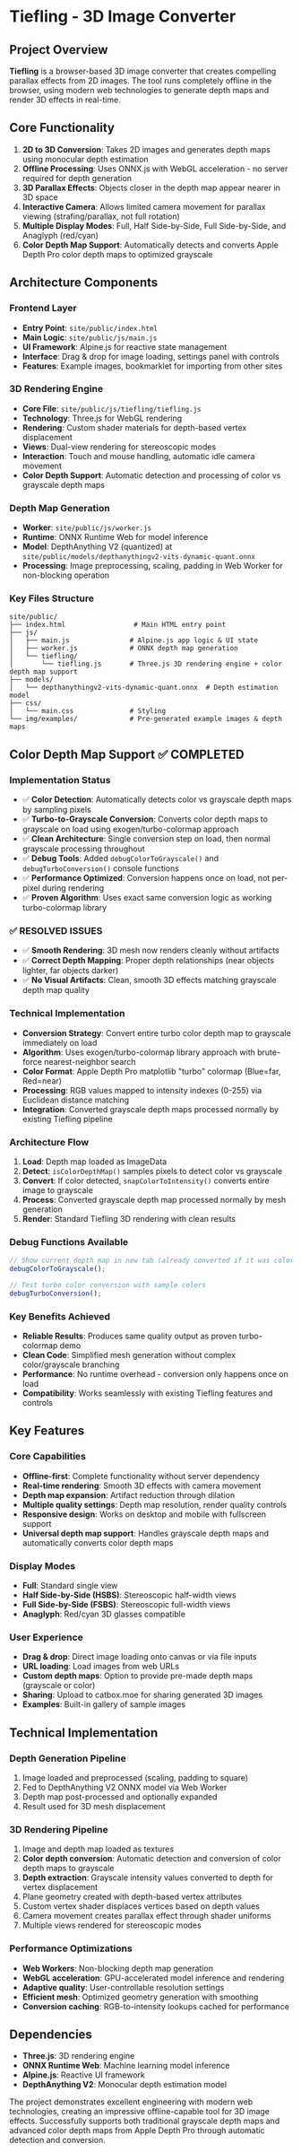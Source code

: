 # Tiefling - 3D Image Converter

## Project Overview

**Tiefling** is a browser-based 3D image converter that creates compelling parallax effects from 2D images. The tool runs completely offline in the browser, using modern web technologies to generate depth maps and render 3D effects in real-time.

## Core Functionality

1. **2D to 3D Conversion**: Takes 2D images and generates depth maps using monocular depth estimation
2. **Offline Processing**: Uses ONNX.js with WebGL acceleration - no server required for depth generation
3. **3D Parallax Effects**: Objects closer in the depth map appear nearer in 3D space
4. **Interactive Camera**: Allows limited camera movement for parallax viewing (strafing/parallax, not full rotation)
5. **Multiple Display Modes**: Full, Half Side-by-Side, Full Side-by-Side, and Anaglyph (red/cyan)
6. **Color Depth Map Support**: Automatically detects and converts Apple Depth Pro color depth maps to optimized grayscale

## Architecture Components

### Frontend Layer
- **Entry Point**: `site/public/index.html`
- **Main Logic**: `site/public/js/main.js`
- **UI Framework**: Alpine.js for reactive state management
- **Interface**: Drag & drop for image loading, settings panel with controls
- **Features**: Example images, bookmarklet for importing from other sites

### 3D Rendering Engine
- **Core File**: `site/public/js/tiefling/tiefling.js`
- **Technology**: Three.js for WebGL rendering
- **Rendering**: Custom shader materials for depth-based vertex displacement
- **Views**: Dual-view rendering for stereoscopic modes
- **Interaction**: Touch and mouse handling, automatic idle camera movement
- **Color Depth Support**: Automatic detection and processing of color vs grayscale depth maps

### Depth Map Generation
- **Worker**: `site/public/js/worker.js`
- **Runtime**: ONNX Runtime Web for model inference
- **Model**: DepthAnything V2 (quantized) at `site/public/models/depthanythingv2-vits-dynamic-quant.onnx`
- **Processing**: Image preprocessing, scaling, padding in Web Worker for non-blocking operation

### Key Files Structure
```
site/public/
├── index.html                 # Main HTML entry point
├── js/
│   ├── main.js               # Alpine.js app logic & UI state
│   ├── worker.js             # ONNX depth map generation
│   └── tiefling/
│       └── tiefling.js       # Three.js 3D rendering engine + color depth map support
├── models/
│   └── depthanythingv2-vits-dynamic-quant.onnx  # Depth estimation model
├── css/
│   └── main.css              # Styling
└── img/examples/             # Pre-generated example images & depth maps
```

## Color Depth Map Support ✅ **COMPLETED**

### Implementation Status
- ✅ **Color Detection**: Automatically detects color vs grayscale depth maps by sampling pixels
- ✅ **Turbo-to-Grayscale Conversion**: Converts color depth maps to grayscale on load using exogen/turbo-colormap approach
- ✅ **Clean Architecture**: Single conversion step on load, then normal grayscale processing throughout
- ✅ **Debug Tools**: Added `debugColorToGrayscale()` and `debugTurboConversion()` console functions
- ✅ **Performance Optimized**: Conversion happens once on load, not per-pixel during rendering
- ✅ **Proven Algorithm**: Uses exact same conversion logic as working turbo-colormap library

### ✅ **RESOLVED ISSUES**
- ✅ **Smooth Rendering**: 3D mesh now renders cleanly without artifacts
- ✅ **Correct Depth Mapping**: Proper depth relationships (near objects lighter, far objects darker)
- ✅ **No Visual Artifacts**: Clean, smooth 3D effects matching grayscale depth map quality

### Technical Implementation
- **Conversion Strategy**: Convert entire turbo color depth map to grayscale immediately on load
- **Algorithm**: Uses exogen/turbo-colormap library approach with brute-force nearest-neighbor search
- **Color Format**: Apple Depth Pro matplotlib "turbo" colormap (Blue=far, Red=near)
- **Processing**: RGB values mapped to intensity indexes (0-255) via Euclidean distance matching
- **Integration**: Converted grayscale depth maps processed normally by existing Tiefling pipeline

### Architecture Flow
1. **Load**: Depth map loaded as ImageData
2. **Detect**: `isColorDepthMap()` samples pixels to detect color vs grayscale
3. **Convert**: If color detected, `snapColorToIntensity()` converts entire image to grayscale
4. **Process**: Converted grayscale depth map processed normally by mesh generation
5. **Render**: Standard Tiefling 3D rendering with clean results

### Debug Functions Available
```javascript
// Show current depth map in new tab (already converted if it was color)
debugColorToGrayscale();

// Test turbo color conversion with sample colors
debugTurboConversion();
```

### Key Benefits Achieved
- **Reliable Results**: Produces same quality output as proven turbo-colormap demo
- **Clean Code**: Simplified mesh generation without complex color/grayscale branching  
- **Performance**: No runtime overhead - conversion only happens once on load
- **Compatibility**: Works seamlessly with existing Tiefling features and controls

## Key Features

### Core Capabilities
- **Offline-first**: Complete functionality without server dependency
- **Real-time rendering**: Smooth 3D effects with camera movement
- **Depth map expansion**: Artifact reduction through dilation
- **Multiple quality settings**: Depth map resolution, render quality controls
- **Responsive design**: Works on desktop and mobile with fullscreen support
- **Universal depth map support**: Handles grayscale depth maps and automatically converts color depth maps

### Display Modes
- **Full**: Standard single view
- **Half Side-by-Side (HSBS)**: Stereoscopic half-width views
- **Full Side-by-Side (FSBS)**: Stereoscopic full-width views  
- **Anaglyph**: Red/cyan 3D glasses compatible

### User Experience
- **Drag & drop**: Direct image loading onto canvas or via file inputs
- **URL loading**: Load images from web URLs
- **Custom depth maps**: Option to provide pre-made depth maps (grayscale or color)
- **Sharing**: Upload to catbox.moe for sharing generated 3D images
- **Examples**: Built-in gallery of sample images

## Technical Implementation

### Depth Generation Pipeline
1. Image loaded and preprocessed (scaling, padding to square)
2. Fed to DepthAnything V2 ONNX model via Web Worker
3. Depth map post-processed and optionally expanded
4. Result used for 3D mesh displacement

### 3D Rendering Pipeline
1. Image and depth map loaded as textures
2. **Color depth conversion**: Automatic detection and conversion of color depth maps to grayscale
3. **Depth extraction**: Grayscale intensity values converted to depth for vertex displacement  
4. Plane geometry created with depth-based vertex attributes
5. Custom vertex shader displaces vertices based on depth values
6. Camera movement creates parallax effect through shader uniforms
7. Multiple views rendered for stereoscopic modes

### Performance Optimizations
- **Web Workers**: Non-blocking depth map generation
- **WebGL acceleration**: GPU-accelerated model inference and rendering
- **Adaptive quality**: User-controllable resolution settings
- **Efficient mesh**: Optimized geometry generation with smoothing
- **Conversion caching**: RGB-to-intensity lookups cached for performance

## Dependencies

- **Three.js**: 3D rendering engine
- **ONNX Runtime Web**: Machine learning model inference
- **Alpine.js**: Reactive UI framework
- **DepthAnything V2**: Monocular depth estimation model

The project demonstrates excellent engineering with modern web technologies, creating an impressive offline-capable tool for 3D image effects. Successfully supports both traditional grayscale depth maps and advanced color depth maps from Apple Depth Pro through automatic detection and conversion.